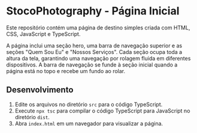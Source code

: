 # StocoPhotography - Página Inicial

Este repositório contém uma página de destino simples criada com HTML, CSS, JavaScript e TypeScript.

A página inclui uma seção hero, uma barra de navegação superior e as seções "Quem Sou Eu" e "Nossos Serviços". Cada seção ocupa toda a altura da tela, garantindo uma navegação por rolagem fluida em diferentes dispositivos. A barra de navegação se funde à seção inicial quando a página está no topo e recebe um fundo ao rolar.

## Desenvolvimento

1. Edite os arquivos no diretório `src` para o código TypeScript.
2. Execute `npx tsc` para compilar o código TypeScript para JavaScript no diretório `dist`.
3. Abra `index.html` em um navegador para visualizar a página.
